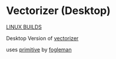 # Vectorizer (Desktop)

[LINUX BUILDS](https://gitlab.com/sergds/vectorizer_offline)

Desktop Version of [vectorizer](https://github.com/sergds/vectorizer)

uses [primitive](https://github.com/fogleman/primitive) by [fogleman](https://github.com/fogleman)

